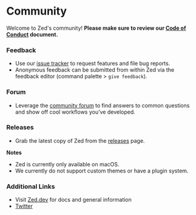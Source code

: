# Community

Welcome to Zed's community! **Please make sure to review our [Code of Conduct](https://zed.dev/docs/community/code-of-conduct) document.**

### Feedback

- Use our [issue tracker](https://github.com/zed-industries/feedback/issues/new/choose) to request features and file bug reports.
- Anonymous feedback can be submitted from within Zed via the feedback editor (command palette > `give feedback`).

### Forum

- Leverage the [community forum](https://github.com/zed-industries/community/discussions) to find answers to common questions and show off cool workflows you’ve developed.

### Releases

- Grab the latest copy of Zed from the [releases](https://zed.dev/releases) page.

**Notes**

- Zed is currently only available on macOS.
- We currently do not support custom themes or have a plugin system.

### Additional Links

- Visit [Zed.dev](https://zed.dev/) for docs and general information
- [Twitter](https://twitter.com/zeddotdev)
